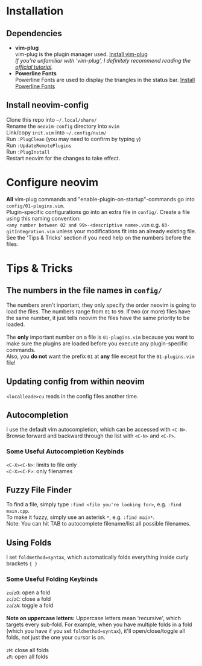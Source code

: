 # Installation
## Dependencies
<ul>
<li>
<b>vim-plug</b>
<br>
vim-plug is the plugin manager used.
<a href="https://github.com/junegunn/vim-plug">Install vim-plug</a>
<br>
<i>If you're unfamiliar with 'vim-plug', I definitely recommend reading the <a href="https://github.com/junegunn/vim-plug/wiki/tutorial">official tutorial</a>.</i>
</li>
<li>
<b>Powerline Fonts</b>
<br>
Powerline Fonts are used to display the triangles in the status bar.
<a href="https://github.com/powerline/fonts">Install Powerline Fonts</a>
<br>
</li>
</ul>

## Install neovim-config
Clone this repo into `~/.local/share/`
<br>
Rename the `neovim-config` directory into `nvim`
<br>
Link/copy `init.vim` into `~/.config/nvim/`
<br>
Run `:PlugClean` (you may need to confirm by typing `y`)
<br>
Run `:UpdateRemotePlugins`
<br>
Run `:PlugInstall`
<br>
Restart neovim for the changes to take effect.

# Configure neovim
<b>All</b> vim-plug commands and "enable-plugin-on-startup"-commands go into `config/01-plugins.vim`.
<br>
Plugin-specific configurations go into an extra file in `config/`. Create a file using this naming convention:
<br>`<any number between 02 and 99>-<descriptive name>.vim` e.g. `03-gitIntegration.vim` unless your modifications fit into an already existing file. See the 'Tips & Tricks' section</a> if you need help on the numbers before the files.

# Tips & Tricks
## The numbers in the file names in `config/`
The numbers aren't inportant, they only specify the order neovim is going to load the files. The numbers range from `01` to `99`. If two (or more) files have the same number, it just tells neovim the files have the same priority to be loaded.
<br>
<br>
The <b>only</b> important number on a file is `01-plugins.vim` because you want to make sure the plugins are loaded before you execute any plugin-specific commands.
<br>
Also, you <b>do not</b> want the prefix `01` at <b>any</b> file except for the `01-plugins.vim` file!

## Updating config from within neovim
`<localleade>cu` reads in the config files another time.

## Autocompletion
I use the default vim autocompletion, which can be accessed with `<C-N>`.
<br>
Browse forward and backward through the list with `<C-N>` and `<C-P>`.
<br>
### Some Useful Autocompletion Keybinds
`<C-X><C-N>`: limits to file only
<br>
`<C-X><C-F>`: only filenames

## Fuzzy File Finder
To find a file, simply type `:find <file you're looking for>`, e.g. `:find main.cpp`.
<br>
To make it fuzzy, simply use an asterisk `*`, e.g. `:find main*`.
<br>
Note: You can hit TAB to autocomplete filename/list all possible filenames.

## Using Folds
I set `foldmethod=syntax`, which automatically folds everything inside curly brackets `{ }`
<br>
### Some Useful Folding Keybinds
`zo`/`zO`: open a fold
<br>
`zc`/`zC`: close a fold
<br>
`za`/`zA`: toggle a fold
<br>
<br>
**Note on  uppercase letters:** Uppercase letters mean 'recursive', which targets every sub-fold. For example, when you have multiple folds in a fold (which you have if you set `foldmethod=syntax`), it'll open/close/toggle all folds, not just the one your cursor is on.
<br>
<br>
`zM`: close all folds
<br>
`zR`: open all folds
